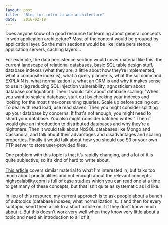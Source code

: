 ```yaml
---
layout: post
title:  "Bleg for intro to web architecture"
date:   2016-02-19
---
```

Does anyone know of a good resource for learning about general concepts in web application architecture?
Most of the content would be grouped by application layer. So the main sections would be like: data persistence, application servers, caching layers...

For example, the data persistence section would cover material like this: the current landscape of relational databases, basic SQL table design stuff, database indexes (what they are, a little about how they’re implemented, what a composite index is), what a query planner is, what the sql command EXPLAIN is, what normalization is, what an ORM is and why it makes sense to use it (eg reducing SQL injection vulnerability, agnosticism about database configuation). Then it would talk about database scaling: “When you want to scale a database, start out by checking your indexes and looking for the most time-consuming queries. Scale up before scaling out. To deal with read load, use read slaves. Then you might consider splitting up your database by concerns. If that’s not enough, you might need to shard your database. You also might consider batched writes.” Then it would give an introduction to distributed databases and why they’re a nightmare. Then it would talk about NoSQL databases like Mongo and Cassandra, and talk about their advantages and disadvantages and scaling properties. Finally it would talk about how you should use S3 or your own FTP server to store user-provided files.

One problem with this topic is that it’s rapidly changing, and a lot of it is quite subjective, so it’s kind of hard to write about.

[This article](https://www.airpair.com/aws/posts/building-a-scalable-web-app-on-amazon-web-services-p1) covers similar material to what I'm interested in, but talks too much about practicalities and not enough about the relevant concepts. [highscalability.com](http://highscalability.com/) is full of case studies which you can read one at a time to get many of these concepts, but that isn’t quite as systematic as I’d like.

In lieu of this resource, my current approach is to ask people about a bunch of subtopics (database indexes, what normalization is…) and then for every subtopic, send them a link to a short article on it if they don’t know much about it. But this doesn’t work very well when they know very little about a topic and need an introduction to all of it.
